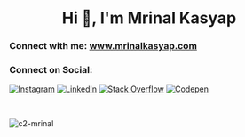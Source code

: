 <h1 align="center">Hi 👋, I'm Mrinal Kasyap</h1>

<h3 align="left">Connect with me: <a href="https://www.mrinalkasyap.com">www.mrinalkasyap.com</a></h3>
<h3>Connect on Social:</h3>
<span align="left">
  
  [![Instagram](https://img.shields.io/badge/Instagram-%23E4405F.svg?logo=Instagram&logoColor=white)](https://instagram.com/c2_mrinal) [![LinkedIn](https://img.shields.io/badge/LinkedIn-%230077B5.svg?logo=linkedin&logoColor=white)](https://linkedin.com/in/mrinalkasyap) [![Stack Overflow](https://img.shields.io/badge/-Stackoverflow-FE7A16?logo=stack-overflow&logoColor=white)](https://stackoverflow.com/users/14725561/c2-mrinal) [![Codepen](https://img.shields.io/badge/Codepen-000000?style=for-the-badge&logo=codepen&logoColor=white)](https://codepen.io/c2-mrinal) 
</span>

</br>

<p><img align="center" src="https://github-readme-streak-stats.herokuapp.com/?user=c2-mrinal&" alt="c2-mrinal" /></p>
